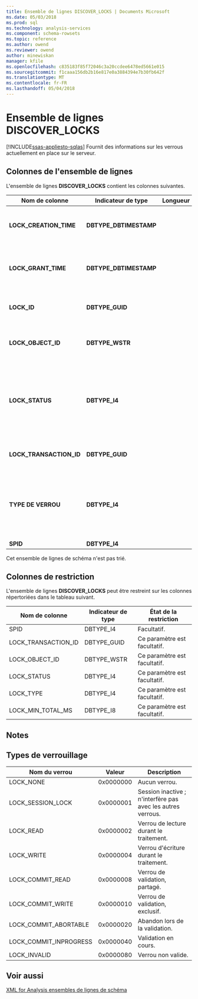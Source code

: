 ```yaml
---
title: Ensemble de lignes DISCOVER_LOCKS | Documents Microsoft
ms.date: 05/03/2018
ms.prod: sql
ms.technology: analysis-services
ms.component: schema-rowsets
ms.topic: reference
ms.author: owend
ms.reviewer: owend
author: minewiskan
manager: kfile
ms.openlocfilehash: c835183f85f72046c3a20ccdee6478ed5661e015
ms.sourcegitcommit: f1caaa156db2b16e817e0a3884394e7b30fb642f
ms.translationtype: MT
ms.contentlocale: fr-FR
ms.lasthandoff: 05/04/2018
---
```

# <a name="discoverlocks-rowset"></a>Ensemble de lignes DISCOVER_LOCKS
[!INCLUDE[ssas-appliesto-sqlas](../../../includes/ssas-appliesto-sqlas.md)]
  Fournit des informations sur les verrous actuellement en place sur le serveur.  
  
## <a name="rowset-columns"></a>Colonnes de l'ensemble de lignes  
 L'ensemble de lignes **DISCOVER_LOCKS** contient les colonnes suivantes.  
  
|Nom de colonne|Indicateur de type|Longueur| Description|  
|-----------------|--------------------|------------|-----------------|  
|**LOCK_CREATION_TIME**|**DBTYPE_DBTIMESTAMP**||Heure UTC du serveur au moment où le verrou a été demandé.|  
|**LOCK_GRANT_TIME**|**DBTYPE_DBTIMESTAMP**||Heure UTC du serveur au moment où le verrou a été accordé sur la ressource.|  
|**LOCK_ID**|**DBTYPE_GUID**||Identificateur unique du verrou, tel qu'un GUID.|  
|**LOCK_OBJECT_ID**|**DBTYPE_WSTR**||Identificateur unique de l'objet actuellement verrouillé.|  
|**LOCK_STATUS**|**DBTYPE_I4**||État du verrou.<br /><br /> 0 signifie « Attente de verrouillage de l'objet ».<br /><br /> 1 signifie « Verrou accordé ».|  
|**LOCK_TRANSACTION_ID**|**DBTYPE_GUID**||Identificateur unique de la transaction, tel qu'un GUID.|  
|**TYPE DE VERROU**|**DBTYPE_I4**||Masque de bits des types de verrouillage ; pour plus d'informations, consultez la section Remarques de cette rubrique.|  
|**SPID**|**DBTYPE_I4**||ID de session.|  
  
 Cet ensemble de lignes de schéma n'est pas trié.  
  
## <a name="restriction-columns"></a>Colonnes de restriction  
 L'ensemble de lignes **DISCOVER_LOCKS** peut être restreint sur les colonnes répertoriées dans le tableau suivant.  
  
|Nom de colonne|Indicateur de type|État de la restriction|  
|-----------------|--------------------|-----------------------|  
|SPID|DBTYPE_I4|Facultatif.|  
|LOCK_TRANSACTION_ID|DBTYPE_GUID|Ce paramètre est facultatif.|  
|LOCK_OBJECT_ID|DBTYPE_WSTR|Ce paramètre est facultatif.|  
|LOCK_STATUS|DBTYPE_I4|Ce paramètre est facultatif.|  
|LOCK_TYPE|DBTYPE_I4|Ce paramètre est facultatif.|  
|LOCK_MIN_TOTAL_MS|DBTYPE_I8|Ce paramètre est facultatif.|  
  
## <a name="remarks"></a>Notes  
  
## <a name="lock-types"></a>Types de verrouillage  
  
|Nom du verrou|Valeur| Description|  
|---------------|-----------|-----------------|  
|LOCK_NONE|0x0000000|Aucun verrou.|  
|LOCK_SESSION_LOCK|0x0000001|Session inactive ; n'interfère pas avec les autres verrous.|  
|LOCK_READ|0x0000002|Verrou de lecture durant le traitement.|  
|LOCK_WRITE|0x0000004|Verrou d'écriture durant le traitement.|  
|LOCK_COMMIT_READ|0x0000008|Verrou de validation, partagé.|  
|LOCK_COMMIT_WRITE|0x0000010|Verrou de validation, exclusif.|  
|LOCK_COMMIT_ABORTABLE|0x0000020|Abandon lors de la validation.|  
|LOCK_COMMIT_INPROGRESS|0x0000040|Validation en cours.|  
|LOCK_INVALID|0x0000080|Verrou non valide.|  
  
## <a name="see-also"></a>Voir aussi  
 [XML for Analysis ensembles de lignes de schéma](../../../analysis-services/schema-rowsets/xml/xml-for-analysis-schema-rowsets.md)  
  
  
